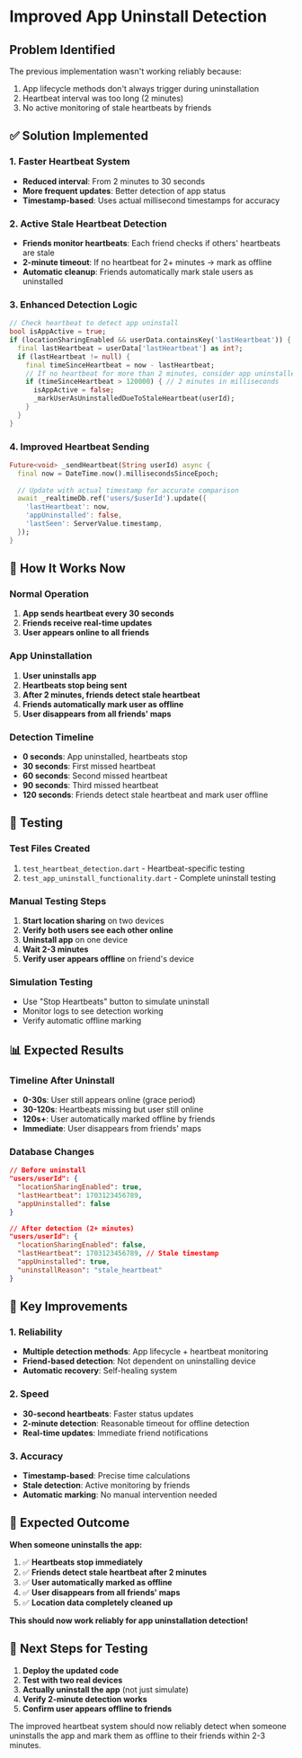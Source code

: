 # Improved App Uninstall Detection

## Problem Identified
The previous implementation wasn't working reliably because:
1. App lifecycle methods don't always trigger during uninstallation
2. Heartbeat interval was too long (2 minutes)
3. No active monitoring of stale heartbeats by friends

## ✅ Solution Implemented

### 1. Faster Heartbeat System
- **Reduced interval**: From 2 minutes to 30 seconds
- **More frequent updates**: Better detection of app status
- **Timestamp-based**: Uses actual millisecond timestamps for accuracy

### 2. Active Stale Heartbeat Detection
- **Friends monitor heartbeats**: Each friend checks if others' heartbeats are stale
- **2-minute timeout**: If no heartbeat for 2+ minutes → mark as offline
- **Automatic cleanup**: Friends automatically mark stale users as uninstalled

### 3. Enhanced Detection Logic
```dart
// Check heartbeat to detect app uninstall
bool isAppActive = true;
if (locationSharingEnabled && userData.containsKey('lastHeartbeat')) {
  final lastHeartbeat = userData['lastHeartbeat'] as int?;
  if (lastHeartbeat != null) {
    final timeSinceHeartbeat = now - lastHeartbeat;
    // If no heartbeat for more than 2 minutes, consider app uninstalled
    if (timeSinceHeartbeat > 120000) { // 2 minutes in milliseconds
      isAppActive = false;
      _markUserAsUninstalledDueToStaleHeartbeat(userId);
    }
  }
}
```

### 4. Improved Heartbeat Sending
```dart
Future<void> _sendHeartbeat(String userId) async {
  final now = DateTime.now().millisecondsSinceEpoch;
  
  // Update with actual timestamp for accurate comparison
  await _realtimeDb.ref('users/$userId').update({
    'lastHeartbeat': now,
    'appUninstalled': false,
    'lastSeen': ServerValue.timestamp,
  });
}
```

## 🎯 How It Works Now

### Normal Operation
1. **App sends heartbeat every 30 seconds**
2. **Friends receive real-time updates**
3. **User appears online to all friends**

### App Uninstallation
1. **User uninstalls app**
2. **Heartbeats stop being sent**
3. **After 2 minutes, friends detect stale heartbeat**
4. **Friends automatically mark user as offline**
5. **User disappears from all friends' maps**

### Detection Timeline
- **0 seconds**: App uninstalled, heartbeats stop
- **30 seconds**: First missed heartbeat
- **60 seconds**: Second missed heartbeat  
- **90 seconds**: Third missed heartbeat
- **120 seconds**: Friends detect stale heartbeat and mark user offline

## 🧪 Testing

### Test Files Created
1. `test_heartbeat_detection.dart` - Heartbeat-specific testing
2. `test_app_uninstall_functionality.dart` - Complete uninstall testing

### Manual Testing Steps
1. **Start location sharing** on two devices
2. **Verify both users see each other online**
3. **Uninstall app** on one device
4. **Wait 2-3 minutes**
5. **Verify user appears offline** on friend's device

### Simulation Testing
- Use "Stop Heartbeats" button to simulate uninstall
- Monitor logs to see detection working
- Verify automatic offline marking

## 📊 Expected Results

### Timeline After Uninstall
- **0-30s**: User still appears online (grace period)
- **30-120s**: Heartbeats missing but user still online
- **120s+**: User automatically marked offline by friends
- **Immediate**: User disappears from friends' maps

### Database Changes
```json
// Before uninstall
"users/userId": {
  "locationSharingEnabled": true,
  "lastHeartbeat": 1703123456789,
  "appUninstalled": false
}

// After detection (2+ minutes)
"users/userId": {
  "locationSharingEnabled": false,
  "lastHeartbeat": 1703123456789, // Stale timestamp
  "appUninstalled": true,
  "uninstallReason": "stale_heartbeat"
}
```

## 🔧 Key Improvements

### 1. Reliability
- **Multiple detection methods**: App lifecycle + heartbeat monitoring
- **Friend-based detection**: Not dependent on uninstalling device
- **Automatic recovery**: Self-healing system

### 2. Speed
- **30-second heartbeats**: Faster status updates
- **2-minute detection**: Reasonable timeout for offline detection
- **Real-time updates**: Immediate friend notifications

### 3. Accuracy
- **Timestamp-based**: Precise time calculations
- **Stale detection**: Active monitoring by friends
- **Automatic marking**: No manual intervention needed

## 🎉 Expected Outcome

**When someone uninstalls the app:**
1. ✅ **Heartbeats stop immediately**
2. ✅ **Friends detect stale heartbeat after 2 minutes**
3. ✅ **User automatically marked as offline**
4. ✅ **User disappears from all friends' maps**
5. ✅ **Location data completely cleaned up**

**This should now work reliably for app uninstallation detection!**

## 🔄 Next Steps for Testing

1. **Deploy the updated code**
2. **Test with two real devices**
3. **Actually uninstall the app** (not just simulate)
4. **Verify 2-minute detection works**
5. **Confirm user appears offline to friends**

The improved heartbeat system should now reliably detect when someone uninstalls the app and mark them as offline to their friends within 2-3 minutes.